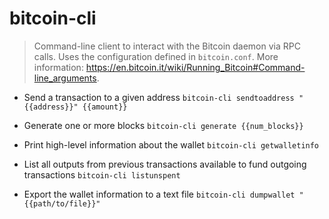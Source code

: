 # bitcoin-cli
> Command-line client to interact with the Bitcoin daemon via RPC calls.
> Uses the configuration defined in `bitcoin.conf`.
> More information: <https://en.bitcoin.it/wiki/Running_Bitcoin#Command-line_arguments>.

- Send a transaction to a given address
`bitcoin-cli sendtoaddress "{{address}}" {{amount}}`

- Generate one or more blocks
`bitcoin-cli generate {{num_blocks}}`

- Print high-level information about the wallet
`bitcoin-cli getwalletinfo`

- List all outputs from previous transactions available to fund outgoing transactions
`bitcoin-cli listunspent`

- Export the wallet information to a text file
`bitcoin-cli dumpwallet "{{path/to/file}}"`
